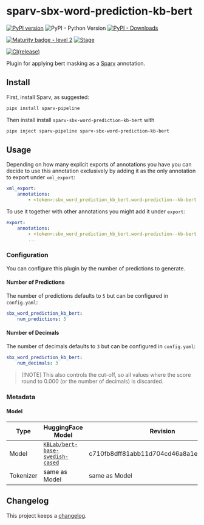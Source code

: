 # sparv-sbx-word-prediction-kb-bert

[![PyPI version](https://badge.fury.io/py/sparv-sbx-word-prediction-kb-bert.svg)](https://pypi.org/project/sparv-sbx-word-prediction-kb-bert)
![PyPI - Python Version](https://img.shields.io/pypi/pyversions/sparv-sbx-word-prediction-kb-bert)
[![PyPI - Downloads](https://img.shields.io/pypi/dm/sparv-sbx-word-prediction-kb-bert)](https://pypi.org/project/sparv-sbx-word-prediction-kb-bert/)

[![Maturity badge - level 2](https://img.shields.io/badge/Maturity-Level%202%20--%20First%20Release-yellowgreen.svg)](https://github.com/spraakbanken/getting-started/blob/main/scorecard.md)
[![Stage](https://img.shields.io/pypi/status/sparv-sbx-word-prediction-kb-bert)](https://pypi.org/project/sparv-sbx-word-prediction-kb-bert/)

[![CI(release)](https://github.com/spraakbanken/sparv-sbx-word-prediction/actions/workflows/release-kb-bert.yml/badge.svg)](https://github.com/spraakbanken/sparv-sbx-word-prediction/actions/workflows/release-kb-bert.yml)

Plugin for applying bert masking as a [Sparv](https://github.com/spraakbanken/sparv-pipeline) annotation.

## Install

First, install Sparv, as suggested:

```bash
pipx install sparv-pipeline
```

Then install install `sparv-sbx-word-prediction-kb-bert` with

```bash
pipx inject sparv-pipeline sparv-sbx-word-prediction-kb-bert
```

## Usage

Depending on how many explicit exports of annotations you have you can decide to use this
annotation exclusively by adding it as the only annotation to export under `xml_export`:

```yaml
xml_export:
    annotations:
        - <token>:sbx_word_prediction_kb_bert.word-prediction--kb-bert
```

To use it together with other annotations you might add it under `export`:

```yaml
export:
    annotations:
        - <token>:sbx_word_prediction_kb_bert.word-prediction--kb-bert
        ...
```

### Configuration

You can configure this plugin by the number of predictions to generate.

#### Number of Predictions

The number of predictions defaults to `5` but can be configured in `config.yaml`:

```yaml
sbx_word_prediction_kb_bert:
    num_predictions: 5
```

#### Number of Decimals

The number of decimals defaults to `3` but can be configured in `config.yaml`:

```yaml
sbx_word_prediction_kb_bert:
    num_decimals: 3
```

> [!NOTE] This also controls the cut-off, so all values where the score round to 0.000 (or the number of decimals) is discarded.

### Metadata

#### Model

Type | HuggingFace Model | Revision
--- | --- | ---
Model | [`KBLab/bert-base-swedish-cased`](https://huggingface.co/KBLab/bert-base-swedish-cased) | c710fb8dff81abb11d704cd46a8a1e010b2b022c
Tokenizer | same as Model  | same as Model

## Changelog

This project keeps a [changelog](./CHANGELOG.md).
